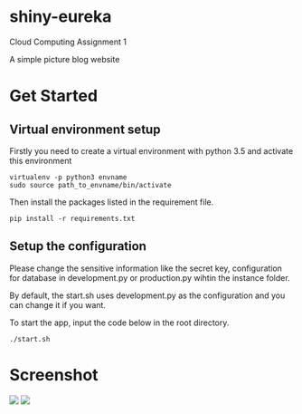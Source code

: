 # shiny-eureka
Cloud Computing Assignment 1

A simple picture blog website

# Get Started

## Virtual environment setup

Firstly you need to create a virtual environment with python 3.5 and activate this environment
```
virtualenv -p python3 envname
sudo source path_to_envname/bin/activate
```
Then install the packages listed in the requirement file.
```
pip install -r requirements.txt
```

## Setup the configuration

Please change the sensitive information like the secret key, configuration for database in development.py or production.py wihtin the instance folder.

By default, the start.sh uses development.py as the configuration and you can change it if you want.

To start the app, input the code below in the root directory.
```
./start.sh
```

# Screenshot
![](http://owatmapyv.bkt.gdipper.com/Home%20Photo%20Library.png)
![](http://owatmapyv.bkt.gdipper.com/Home%20Photo%20Library%20amplify.png)
